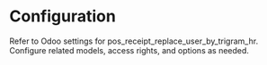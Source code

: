 # Configuration

Refer to Odoo settings for pos_receipt_replace_user_by_trigram_hr. Configure related models, access rights, and options as needed.
